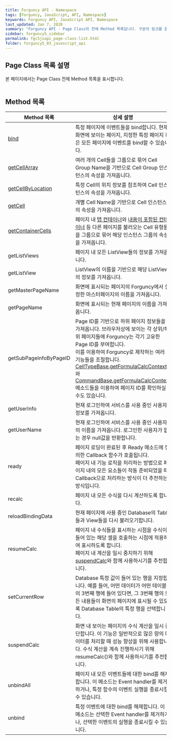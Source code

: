 ```yaml
---
title: Forguncy API - Namespace
tags: [Forguncy, JavaScript, API, Namespace]
keywords: Forguncy API, JavaScript API, Namespace
last_updated: Jan 7, 2020
summary: "Forguncy API - Page Class의 전체 Method 목록입니다. 구분의 링크를 클릭하시면 세부 페이지 내용을 보실 수 있습니다."
sidebar: forguncy5_sidebar
permalink: fgc5jsapi_page-class-list.html
folder: forguncy5_03_javascript_api
---
```


## Page Class 목록 설명
본 페이지에서는 Page Class 전체 Method 목록을 표시합니다.
<br /><br />

## Method 목록

| Method 목록 | 상세 설명 |
| --- | --- |
| [bind](fgc5jsapi_page-class-bind.html) | 특정 페이지에 이벤트들을 bind합니다. 현재 화면에 보이는 페이지, 지정한 특정 페이지 혹은 모든 페이지에 이벤트를 bind할 수 있습니다. |
| [getCellArray](fgc5jsapi_page-class-getcellarray.html) | 여러 개의 Cell들을 그룹으로 묶어 Cell Group Name을 기반으로 Cell Group 인스턴스의 속성을 가져옵니다. |
| [getCellByLocation](fgc5jsapi_page-class-getcellbylocation.html) | 특정 Cell의 위치 정보를 참조하여 Cell 인스턴스의 속성을 가져옵니다. |
| [getCell](fgc5jsapi_page-class-getcell.html) | 개별 Cell Name을 기반으로 Cell 인스턴스의 속성을 가져옵니다. |
| [getContainerCells](fgc5jsapi_page-class-getcontainercells.html) | 페이지 내 [탭 컨테이너]()와 [내용이 포함된 컨테이너]() 등 다른 페이지를 불러오는 Cell 유형들을 그룹으로 묶어 해당 인스턴스 그룹의 속성을 가져옵니다. |
| getListViews | 페이지 내 모든 ListView들의 정보를 가져옵니다. |
| getListView | ListView의 이름을 기반으로 해당 ListView의 정보를 가져옵니다. |
| getMasterPageName | 화면에 표시되는 페이지의 Forguncy에서 설정한 마스터페이지의 이름을 가져옵니다. |
| getPageName | 화면에 표시되는 현재 페이지의 이름을 가져옵니다. |
| getSubPageInfoByPageID | Page ID를 기반으로 하위 페이지 정보들을 가져옵니다. 브라우저상에 보이는 각 상위/하위 페이지들에 Forguncy는 각기 고유한 Page ID를 부여합니다.<br/>이를 이용하여 Forguncy로 제작하는 여러 기능들을 조절합니다. <br />[CellTypeBase.getFormulaCalcContext]()와 [CommandBase.getFormulaCalcContext]() 메소드들을 이용하여 페이지 ID를 확인하실 수도 있습니다. |
| getUserInfo | 현재 로그인하여 서비스를 사용 중인 사용자 정보를 가져옵니다. |
| getUserName | 현재 로그인하여 서비스를 사용 중인 사용자의 이름을 가져옵니다. 로그인한 사용자가 없는 경우 null값을 반환합니다. |
| ready | 페이지 로딩이 완료된 후 Ready 메소드에 정의한 Callback 함수가 호출됩니다.<br />페이지 내 기능 로직을 처리하는 방법으로 페이지 내의 모든 요소들이 작동 준비되었을 때 Callback으로 처리하는 방식이 더 추천하는 방식입니다. |
| recalc | 페이지 내 모든 수식을 다시 계산하도록 합니다. |
| reloadBindingData | 현재 페이지에 사용 중인 Database의 Table들과 View들을 다시 불러오기합니다. |
| resumeCalc | 페이지 내 수식들을 표시하는 시점을 수식이 들어 있는 해당 셀을 호출하는 시점에 적용하여 표시하도록 합니다.<br />페이지 내 계산을 일시 중지하기 위해 [suspendCalc]()와 함께 사용하시기를 추천합니다. |
| setCurrentRow | Database 특정 값이 들어 있는 행을 지정합니다. 예를 들어, 어떤 데이터가 어떤 테이블의 3번째 행에 들어 있다면, 그 3번째 행의 모든 내용들이 화면의 페이지에 표시될 수 있도록 Database Table의 특정 행을 선택합니다. |
| suspendCalc | 화면 내 보이는 페이지의 수식 계산을 일시 중단합니다. 이 기능은 일반적으로 많은 량의 데이터를 처리할 때 성능 향상을 위해 사용합니다. 수식 계산을 계속 진행하시기 위해 resumeCalc()와 함께 사용하시기를 추천합니다. |
| unbindAll | 페이지 내 모든 이벤트들에 대한 bind를 해제합니다. 이 메소드는 Event handler를 제거하거나, 특정 함수의 이벤트 실행을 종료시킬 수 있습니다. |
| unbind | 특정 이벤트에 대한 bind를 해제합니다. 이 메소드는 선택한 Event handler를 제거하거나, 선택한 이벤트의 실행을 종료시킬 수 있습니다. |


